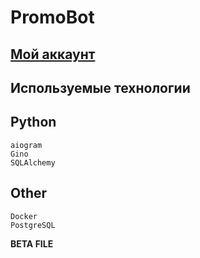 PromoBot
=====================
[Мой аккаунт](https://github.com/KEKACIK)
---
Используемые технологии
-----------------------------------
## **Python**
    aiogram
    Gino
    SQLAlchemy
## **Other**
    Docker
    PostgreSQL
**BETA FILE**